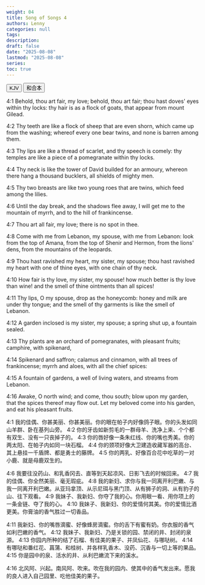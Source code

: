 ```yaml
---
weight: 04
title: Song of Songs 4
authors: Lenny
categories: null
tags: 
description: 
draft: false
date: "2025-08-08"
lastmod: "2025-08-08"
series:
toc: true
---
```



<!--more-->


<!-- Tab links -->
<div class="tab">
  <button class="tablinks active" onclick="tablabel(event, 'english')">KJV</button>
  <button class="tablinks" onclick="tablabel(event, 'chinese')">和合本</button>
  
</div>

<!-- Tab content -->
<div id="english" class="tabcontent" style="display:block">

4:1 Behold, thou art fair, my love; behold, thou art fair; thou hast doves' eyes within thy locks: thy hair is as a flock of goats, that appear from mount Gilead.

4:2 Thy teeth are like a flock of sheep that are even shorn, which came up from the washing; whereof every one bear twins, and none is barren among them.

4:3 Thy lips are like a thread of scarlet, and thy speech is comely: thy temples are like a piece of a pomegranate within thy locks.

4:4 Thy neck is like the tower of David builded for an armoury, whereon there hang a thousand bucklers, all shields of mighty men.

4:5 Thy two breasts are like two young roes that are twins, which feed among the lilies.

 
4:6 Until the day break, and the shadows flee away, I will get me to the mountain of myrrh, and to the hill of frankincense.

4:7 Thou art all fair, my love; there is no spot in thee.

4:8 Come with me from Lebanon, my spouse, with me from Lebanon: look from the top of Amana, from the top of Shenir and Hermon, from the lions' dens, from the mountains of the leopards.

4:9 Thou hast ravished my heart, my sister, my spouse; thou hast ravished my heart with one of thine eyes, with one chain of thy neck.

4:10 How fair is thy love, my sister, my spouse! how much better is thy love than wine! and the smell of thine ointments than all spices!

 
4:11 Thy lips, O my spouse, drop as the honeycomb: honey and milk are under thy tongue; and the smell of thy garments is like the smell of Lebanon.

4:12 A garden inclosed is my sister, my spouse; a spring shut up, a fountain sealed.

4:13 Thy plants are an orchard of pomegranates, with pleasant fruits; camphire, with spikenard,

4:14 Spikenard and saffron; calamus and cinnamon, with all trees of frankincense; myrrh and aloes, with all the chief spices:

4:15 A fountain of gardens, a well of living waters, and streams from Lebanon.

 
4:16 Awake, O north wind; and come, thou south; blow upon my garden, that the spices thereof may flow out. Let my beloved come into his garden, and eat his pleasant fruits.
</div>

<div id="chinese" class="tabcontent">

4:1 我的佳偶、你甚美丽、你甚美丽。你的眼在帕子内好像鸽子眼。你的头发如同山羊群、卧在基列山旁。
4:2 你的牙齿如新剪毛的一群母羊、洗净上来、个个都有双生、没有一只丧掉子的。
4:3 你的唇好像一条朱红线、你的嘴也秀美。你的两太阳、在帕子内如同一块石榴。
4:4 你的颈项好像大卫建造收藏军器的高台、其上悬挂一千盾牌、都是勇士的藤牌。
4:5 你的两乳、好像百合花中吃草的一对小鹿、就是母鹿双生的。

4:6 我要往没药山、和乳香冈去、直等到天起凉风、日影飞去的时候回来。
4:7 我的佳偶、你全然美丽、毫无瑕疵。
4:8 我的新妇、求你与我一同离开利巴嫩、与我一同离开利巴嫩。从亚玛拿顶、从示尼珥与黑门顶、从有狮子的洞、从有豹子的山、往下观看。
4:9 我妹子、我新妇、你夺了我的心。你用眼一看、用你项上的一条金链、夺了我的心。
4:10 我妹子、我新妇、你的爱情何其美。你的爱情比酒更美。你膏油的香气胜过一切香品。

4:11 我新妇、你的嘴唇滴蜜、好像蜂房滴蜜。你的舌下有蜜有奶。你衣服的香气如利巴嫩的香气。
4:12 我妹子、我新妇、乃是关锁的园、禁闭的井、封闭的泉源。
4:13 你园内所种的结了石榴、有佳美的果子、并凤仙花、与哪哒树。
4:14 有哪哒和番红花、菖蒲、和桂树、并各样乳香木、没药、沉香与一切上等的果品。
4:15 你是园中的泉、活水的井、从利巴嫩流下来的溪水。

4:16 北风阿、兴起。南风阿、吹来。吹在我的园内、使其中的香气发出来。愿我的良人进入自己园里、吃他佳美的果子。
</div>